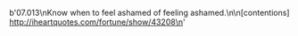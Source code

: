 b'07.013\nKnow when to feel ashamed of feeling ashamed.\n\n[contentions] http://iheartquotes.com/fortune/show/43208\n'